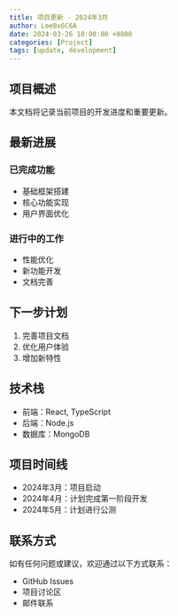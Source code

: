 ```yaml
---
title: 项目更新 - 2024年3月
author: Lee0x6C6A
date: 2024-03-26 10:00:00 +0800
categories: [Project]
tags: [update, development]
---
```


## 项目概述

本文档将记录当前项目的开发进度和重要更新。

## 最新进展

### 已完成功能
- 基础框架搭建
- 核心功能实现
- 用户界面优化

### 进行中的工作
- 性能优化
- 新功能开发
- 文档完善

## 下一步计划

1. 完善项目文档
2. 优化用户体验
3. 增加新特性

## 技术栈

- 前端：React, TypeScript
- 后端：Node.js
- 数据库：MongoDB

## 项目时间线

- 2024年3月：项目启动
- 2024年4月：计划完成第一阶段开发
- 2024年5月：计划进行公测

## 联系方式

如有任何问题或建议，欢迎通过以下方式联系：

- GitHub Issues
- 项目讨论区
- 邮件联系 